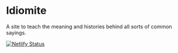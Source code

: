 # Idiomite

A site to teach the meaning and histories behind all sorts of common sayings.

[![Netlify Status](https://api.netlify.com/api/v1/badges/9a3a77c1-01ac-4a80-a81a-71c399273c0d/deploy-status)](https://app.netlify.com/sites/idiomite/deploys)
